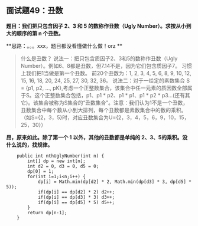## 面试题49：丑数
**题目：我们把只包含因子 2、3 和 5 的数称作丑数（Ugly Number）。求按从小到大的顺序的第 n 个丑数。**

**思路：。。。xxx，题目都没看懂做什么做！orz **
> 什么是丑数？
说法一：把只包含质因子2、3和5的数称作丑数（Ugly Number）。例如6、8都是丑数，但7.14不是，因为它们包含质因子7。 习惯上我们把1当做是第一个丑数。
前20个丑数为：1, 2, 3, 4, 5, 6, 8, 9, 10, 12, 15, 16, 18, 20, 24, 25, 27, 30, 32, 36。
说法二：对于一给定的素数集合 S = {p1, p2, ..., pK},考虑一个正整数集合，该集合中任一元素的质因数全部属于S。这个正整数集合包括，p1、p1 * p2、p1 * p1、p1 * p2 * p3...(还有其它)。该集合被称为S集合的“丑数集合”。注意：我们认为1不是一个丑数，丑数集合中每个数从小到大排列，每个丑数都是素数集合中的数的乘积。（如S={2，3，5}时，对应丑数集合为U={2，3，4，5，6，9，10，15，25，30}）

**昂，原来如此。除了第一个 1 以外，其他的丑数都是单纯的 2、3、5的乘积。没什么说的，找规律。**
```
	public int nthUglyNumber(int n) {
		int[] dp = new int[n];
		int d2 = 0, d3 = 0, d5 = 0;
		dp[0] = 1;
		for(int i=1;i<n;i++) {
			dp[i] = Math.min(dp[d2] * 2, Math.min(dp[d3] * 3, dp[d5] * 5));
			if(dp[i] == dp[d2] * 2) d2++;
			if(dp[i] == dp[d3] * 3) d3++;
			if(dp[i] == dp[d5] * 5) d5++;
		}
		return dp[n-1];
    }
```
